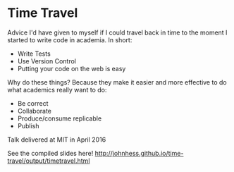 # Time Travel

Advice I'd have given to myself if I could travel back in time to the moment I started to write code in academia.  In short:

* Write Tests
* Use Version Control
* Putting your code on the web is easy

Why do these things?  Because they make it easier and more effective to do what academics really want to do:

* Be correct
* Collaborate
* Produce/consume replicable
* Publish

Talk delivered at MIT in April 2016

See the compiled slides here!
http://johnhess.github.io/time-travel/output/timetravel.html
